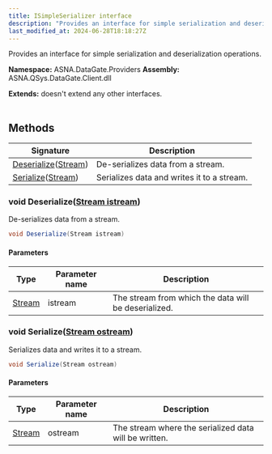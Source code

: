 ```yaml
---
title: ISimpleSerializer interface
description: "Provides an interface for simple serialization and deserialization operations. "
last_modified_at: 2024-06-28T18:18:27Z
---
```


Provides an interface for simple serialization and deserialization operations.

**Namespace:** ASNA.DataGate.Providers
**Assembly:** ASNA.QSys.DataGate.Client.dll

**Extends:** doesn't extend any other interfaces.
<br>
<br>

## Methods

| Signature | Description |
| --- | --- |
| [Deserialize](#void-deserializestream-istream)([Stream](https://learn.microsoft.com/en-us/dotnet/api/system.io.stream?view=net-8.0)) | De-serializes data from a stream.
| [Serialize](#void-serializestream-ostream)([Stream](https://learn.microsoft.com/en-us/dotnet/api/system.io.stream?view=net-8.0)) | Serializes data and writes it to a stream.

### void Deserialize([Stream istream](https://learn.microsoft.com/en-us/dotnet/api/system.io.stream?view=net-8.0))

De-serializes data from a stream.

```cs
void Deserialize(Stream istream)
```

#### Parameters

| Type | Parameter name | Description
| --- | --- | ---
| [Stream](https://learn.microsoft.com/en-us/dotnet/api/system.io.stream?view=net-8.0) | istream | The stream from which the data will be deserialized.

### void Serialize([Stream ostream](https://learn.microsoft.com/en-us/dotnet/api/system.io.stream?view=net-8.0))

Serializes data and writes it to a stream.

```cs
void Serialize(Stream ostream)
```

#### Parameters

| Type | Parameter name | Description
| --- | --- | ---
| [Stream](https://learn.microsoft.com/en-us/dotnet/api/system.io.stream?view=net-8.0) | ostream | The stream where the serialized data will be written.
